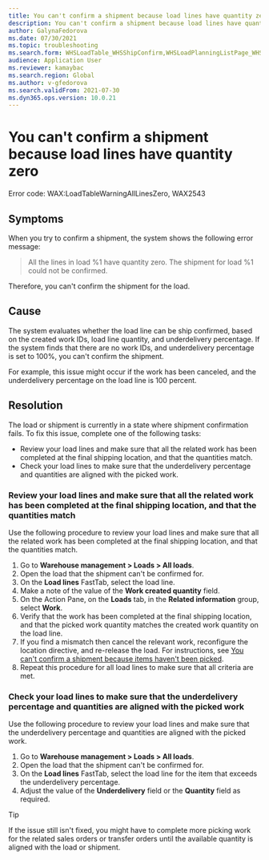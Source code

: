 ```yaml
---
title: You can't confirm a shipment because load lines have quantity zero
description: You can't confirm a shipment because load lines have quantity zero
author: GalynaFedorova
ms.date: 07/30/2021
ms.topic: troubleshooting
ms.search.form: WHSLoadTable_WHSShipConfirm,WHSLoadPlanningListPage_WHSShipConfirm,WHSLoadPlanningWorkbench_WHSShipConfirm,WHSTransportLoad_WHSShipConfirm,WHSShipPlanningListPage_WHSShipConfirm,WHSShipmentDetails_WHSShipConfirm,WHSWorkTable_WHSShipConfirm,WHSWorkTableListPage_WHSShipConfirm,Dialog_WHSOutboundShipConfirmController_WHSOutboundShipConfirm
audience: Application User
ms.reviewer: kamaybac
ms.search.region: Global
ms.author: v-gfedorova
ms.search.validFrom: 2021-07-30
ms.dyn365.ops.version: 10.0.21
---
```


# You can't confirm a shipment because load lines have quantity zero

Error code: WAX:LoadTableWarningAllLinesZero, WAX2543

## Symptoms

When you try to confirm a shipment, the system shows the following error message:

> All the lines in load %1 have quantity zero.
> The shipment for load %1 could not be confirmed.

Therefore, you can't confirm the shipment for the load.

## Cause

The system evaluates whether the load line can be ship confirmed, based on the created work IDs, load line quantity, and underdelivery percentage. If the system finds that there are no work IDs, and underdelivery percentage is set to 100%, you can't confirm the shipment.

For example, this issue might occur if the work has been canceled, and the underdelivery percentage on the load line is 100 percent.

## Resolution

The load or shipment is currently in a state where shipment confirmation fails. To fix this issue, complete one of the following tasks:

- Review your load lines and make sure that all the related work has been completed at the final shipping location, and that the quantities match.
- Check your load lines to make sure that the underdelivery percentage and quantities are aligned with the picked work.

### Review your load lines and make sure that all the related work has been completed at the final shipping location, and that the quantities match

Use the following procedure to review your load lines and make sure that all the related work has been completed at the final shipping location, and that the quantities match.

1. Go to **Warehouse management \> Loads \> All loads**.
1. Open the load that the shipment can't be confirmed for.
1. On the **Load lines** FastTab, select the load line.
1. Make a note of the value of the **Work created quantity** field.
1. On the Action Pane, on the **Loads** tab, in the **Related information** group, select **Work**.
1. Verify that the work has been completed at the final shipping location, and that the picked work quantity matches the created work quantity on the load line.
1. If you find a mismatch then cancel the relevant work, reconfigure the location directive, and re-release the load. For instructions, see [You can't confirm a shipment because items haven't been picked](picked-quantity-is-not-on-final.md).
1. Repeat this procedure for all load lines to make sure that all criteria are met.

### Check your load lines to make sure that the underdelivery percentage and quantities are aligned with the picked work

Use the following procedure to review your load lines and make sure that the underdelivery percentage and quantities are aligned with the picked work.

1. Go to **Warehouse management \> Loads \> All loads**.
1. Open the load that the shipment can't be confirmed for.
1. On the **Load lines** FastTab, select the load line for the item that exceeds the underdelivery percentage.
1. Adjust the value of the **Underdelivery** field or the **Quantity** field as required.

> [!TIP]
> If the issue still isn't fixed, you might have to complete more picking work for the related sales orders or transfer orders until the available quantity is aligned with the load or shipment.

